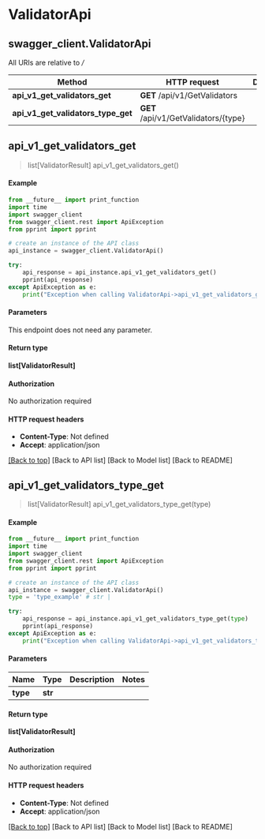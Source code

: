 # ValidatorApi

## swagger\_client.ValidatorApi

All URIs are relative to _/_

| Method                                  | HTTP request                         | Description |
| --------------------------------------- | ------------------------------------ | ----------- |
| **api\_v1\_get\_validators\_get**       | **GET** /api/v1/GetValidators        |             |
| **api\_v1\_get\_validators\_type\_get** | **GET** /api/v1/GetValidators/{type} |             |

## **api\_v1\_get\_validators\_get**

> list\[ValidatorResult] api\_v1\_get\_validators\_get()

#### Example

```python
from __future__ import print_function
import time
import swagger_client
from swagger_client.rest import ApiException
from pprint import pprint

# create an instance of the API class
api_instance = swagger_client.ValidatorApi()

try:
    api_response = api_instance.api_v1_get_validators_get()
    pprint(api_response)
except ApiException as e:
    print("Exception when calling ValidatorApi->api_v1_get_validators_get: %s\n" % e)
```

#### Parameters

This endpoint does not need any parameter.

#### Return type

**list\[ValidatorResult]**

#### Authorization

No authorization required

#### HTTP request headers

* **Content-Type**: Not defined
* **Accept**: application/json

[\[Back to top\]](broken-reference) \[Back to API list] \[Back to Model list] \[Back to README]

## **api\_v1\_get\_validators\_type\_get**

> list\[ValidatorResult] api\_v1\_get\_validators\_type\_get(type)

#### Example

```python
from __future__ import print_function
import time
import swagger_client
from swagger_client.rest import ApiException
from pprint import pprint

# create an instance of the API class
api_instance = swagger_client.ValidatorApi()
type = 'type_example' # str | 

try:
    api_response = api_instance.api_v1_get_validators_type_get(type)
    pprint(api_response)
except ApiException as e:
    print("Exception when calling ValidatorApi->api_v1_get_validators_type_get: %s\n" % e)
```

#### Parameters

| Name     | Type    | Description | Notes |
| -------- | ------- | ----------- | ----- |
| **type** | **str** |             |       |

#### Return type

**list\[ValidatorResult]**

#### Authorization

No authorization required

#### HTTP request headers

* **Content-Type**: Not defined
* **Accept**: application/json

[\[Back to top\]](broken-reference) \[Back to API list] \[Back to Model list] \[Back to README]
